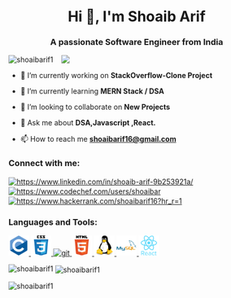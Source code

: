 <h1 align="center">Hi 👋, I'm Shoaib Arif</h1>
<h3 align="center">A passionate Software Engineer from India</h3>
<img align="right" alt"coding" width="400" src="https://thumbs.gfycat.com/AngelicConcreteHypsilophodon-size_restricted.gif">

<p align="left"> <img src="https://komarev.com/ghpvc/?username=shoaibarif1&label=Profile%20views&color=0e75b6&style=flat" alt="shoaibarif1" /> </p>

- 🔭 I’m currently working on **StackOverflow-Clone Project**

- 🌱 I’m currently learning **MERN Stack / DSA**

- 🤝 I’m looking to collaborate on **New Projects**

- 💬 Ask me about **DSA,Javascript ,React.**

- 📫 How to reach me **shoaibarif16@gmail.com**

<h3 align="left">Connect with me:</h3>
<p align="left">
<a href="https://linkedin.com/in/https://www.linkedin.com/in/shoaib-arif-9b253921a/" target="blank"><img align="center" src="https://raw.githubusercontent.com/rahuldkjain/github-profile-readme-generator/master/src/images/icons/Social/linked-in-alt.svg" alt="https://www.linkedin.com/in/shoaib-arif-9b253921a/" height="30" width="40" /></a>
<a href="https://www.codechef.com/users/https://www.codechef.com/users/shoaibar" target="blank"><img align="center" src="https://cdn.jsdelivr.net/npm/simple-icons@3.1.0/icons/codechef.svg" alt="https://www.codechef.com/users/shoaibar" height="30" width="40" /></a>
<a href="https://www.hackerrank.com/https://www.hackerrank.com/shoaibarif16?hr_r=1" target="blank"><img align="center" src="https://raw.githubusercontent.com/rahuldkjain/github-profile-readme-generator/master/src/images/icons/Social/hackerrank.svg" alt="https://www.hackerrank.com/shoaibarif16?hr_r=1" height="30" width="40" /></a>
</p>

<h3 align="left">Languages and Tools:</h3>
<p align="left"> <a href="https://www.cprogramming.com/" target="_blank" rel="noreferrer"> <img src="https://raw.githubusercontent.com/devicons/devicon/master/icons/c/c-original.svg" alt="c" width="40" height="40"/> </a> <a href="https://www.w3schools.com/css/" target="_blank" rel="noreferrer"> <img src="https://raw.githubusercontent.com/devicons/devicon/master/icons/css3/css3-original-wordmark.svg" alt="css3" width="40" height="40"/> </a> <a href="https://git-scm.com/" target="_blank" rel="noreferrer"> <img src="https://www.vectorlogo.zone/logos/git-scm/git-scm-icon.svg" alt="git" width="40" height="40"/> </a> <a href="https://www.w3.org/html/" target="_blank" rel="noreferrer"> <img src="https://raw.githubusercontent.com/devicons/devicon/master/icons/html5/html5-original-wordmark.svg" alt="html5" width="40" height="40"/> </a> <a href="https://www.linux.org/" target="_blank" rel="noreferrer"> <img src="https://raw.githubusercontent.com/devicons/devicon/master/icons/linux/linux-original.svg" alt="linux" width="40" height="40"/> </a> <a href="https://www.mysql.com/" target="_blank" rel="noreferrer"> <img src="https://raw.githubusercontent.com/devicons/devicon/master/icons/mysql/mysql-original-wordmark.svg" alt="mysql" width="40" height="40"/> </a> <a href="https://reactjs.org/" target="_blank" rel="noreferrer"> <img src="https://raw.githubusercontent.com/devicons/devicon/master/icons/react/react-original-wordmark.svg" alt="react" width="40" height="40"/> </a> </p>

<p><img align="left" src="https://github-readme-stats.vercel.app/api/top-langs?username=shoaibarif1&show_icons=true&locale=en&layout=compact" alt="shoaibarif1" /></p>

<p>&nbsp;<img align="center" src="https://github-readme-stats.vercel.app/api?username=shoaibarif1&show_icons=true&locale=en" alt="shoaibarif1" /></p>

<p><img align="center" src="https://github-readme-streak-stats.herokuapp.com/?user=shoaibarif1&" alt="shoaibarif1" /></p>
